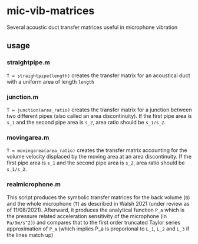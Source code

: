 # mic-vib-matrices
Several acoustic duct transfer matrices useful in microphone vibration

## usage

### straightpipe.m 
```T = straightpipe(length)``` creates the transfer matrix for an acoustical duct with a uniform area of length ```length```
### junction.m
```T = junction(area_ratio)``` creates the transfer matrix for a junction between two different pipes (also called an area discontinuity). If the first pipe area is ```s_1``` and the second pipe area is ```s_2```, area ratio should be ```s_1/s_2```. 

### movingarea.m
```T = movingarea(area_ratio)``` creates the transfer matrix accounting for the volume velocity displaced by the moving area at an area discontinuity. If the first pipe area is ```s_1``` and the second pipe area is ```s_2```, area ratio should be ```s_1/s_2```. 

### realmicrophone.m 
This script produces the symbolic transfer matrices for the back volume (```B```) and the whole microphone (```T```) as described in Walsh 2021 (under review as of 11/08/2021). 
Afterward, it produces the analytical function ```P_a``` which is the pressure related acceleration sensitivity of the microphone (in ```Pa/9m/s^2)```) and compares that to the first order truncated Taylor series approximation of ```P_a``` (which implies P_a is proporional to ```L_1```, ```L_2``` and ```L_3``` if the lines match up) 
